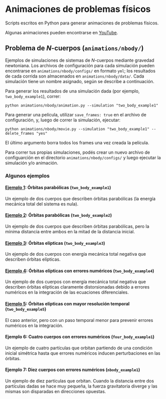 # Animaciones de problemas físicos

Scripts escritos en Python para generar animaciones de problemas físicos.

Algunas animaciones pueden encontrarse en [YouTube](https://www.youtube.com/fgiza/videos).

## Problema de $N$-cuerpos (`animations/nbody/`)

Ejemplos de simulaciones de sistemas de $N$-cuerpos mediante gravedad newtoniana. Los archivos de configuración para cada simulación pueden encontrarse en `animations/nbody/configs/` en formato `yml`; los resultados de cada corrida son almacenados en `animations/nbody/data/`. Cada simulación tiene un nombre asignado, según se describe a continuación.

Para generar los resultados de una simulación dada (por ejemplo, `two_body_example1`), correr:

```
python animations/nbody/animation.py --simulation "two_body_example1"
```

Para generar una película, utilizar `save_frames: true` en el archivo de configuración, y, luego de correr la simulación, ejecutar:

```
python animations/nbody/movie.py --simulation "two_body_example1" --delete_frames "yes"
```

El último argumento borra todos los frames una vez creada la película.

Para correr tus propias simulaciones, podés crear un nuevo archivo de configuarción en el directorio `animations/nbody/configs/` y luego ejecutar la simulación y/o animación.

### Algunos ejemplos

#### [Ejemplo 1](https://youtu.be/I3U7MGbQIdA): Órbitas parabólicas (`two_body_example1`)

Un ejemplo de dos cuerpos que describen órbitas parabólicas (la energía mecánica total del sistema es nula).

#### [Ejemplo 2](https://youtu.be/8C-GpehjkiU): Órbitas parabólicas (`two_body_example2`)

Un ejemplo de dos cuerpos que describen órbitas parabólicas, pero la mínima distancia entre ambos en la mitad de la distancia inicial.

#### [Ejemplo 3](https://youtu.be/itIvMWKCWQ0): Órbitas elípticas (`two_body_example3`)

Un ejemplo de dos cuerpos con energía mecánica total negativa que describen órbitas elípticas.

#### [Ejemplo 4](https://youtu.be/DUorm2F3x1w): Órbitas elípticas con errores numéricos (`two_body_example4`)

Un ejemplo de dos cuerpos con energía mecánica total negativa que describen órbitas elípticas claramente distorsionadas debido a errores numéricos en la integración de las ecuaciones diferenciales.

#### [Ejemplo 5](https://youtu.be/Qin4mXVgOFM): Órbitas elípticas con mayor resolución temporal (`two_body_example5`)

El caso anterior, pero con un paso temporal menor para prevenir errores numéricos en la integración.

#### Ejemplo 6: Cuatro cuerpos con errores numéricos (`four_body_example1`)

Un ejemplo de cuatro partículas que orbitan partiendo de una condición inicial simétrica hasta que errores numéricos inducen perturbaciones en las órbitas.

#### Ejemplo 7: Diez cuerpos con errores numéricos (`nbody_example1`)

Un ejemplo de diez partículas que orbitan. Cuando la distancia entre dos partículas dadas se hace muy pequeña, la fuerza gravitatoria diverge y las mismas son disparadas en direcciones opuestas.
